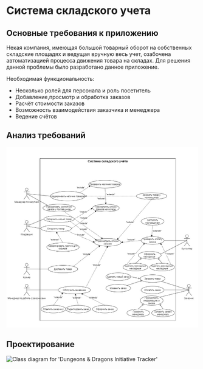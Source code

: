 # Система складского учета

## Основные требования к приложению

Некая компания, имеющая большой товарный оборот на собственных складские площадях и ведущая вручную весь учет, озабочена автоматизацией процесса движения товара на складах. Для решения данной проблемы было разработано данное приложение.


Необходимая функциональность:
- Несколько ролей для персонала и роль посетитель
- Добавление,просмотр и обработка заказов
- Расчёт стоимости заказов
- Возможность взаимодействия заказчика и менеджера
- Ведение счётов

Анализ требований
-----------------

![Use-Case](AsvihzlTvqA.jpg)


Проектирование
--------------

![Class diagram for 'Dungeons & Dragons Initiative Tracker'](http://www.plantuml.com/plantuml/svg/rLZDRXit4BxpANYKKLiF81X674TDLHH1OQdjeIW2QdTgizcV1Kd9TbE_UycLbjmTaY8L98TS32_dcrdEns-6etqZ5HDgLrVaaPT0eUxK2wsXteAGXB2jL88LYYuRnTNBMoQ1VYQK_a1NvOBoHf5NGegAIKdl7fb1WZW2Fh0Qw89gVzuyQDWemlL_LrSEFmHODLnnflWUD5IyZCBOA6R1mOODeCWu424Q1k9lLW1TtKFNIgvQyNAzkJc-ulEGvIkzBSjPk_rdGJSNVNHi_wqhcO81WgttKBTxcF43DPvvpRJHM_sHDwLrqL6n_JseswgQQTDgsUng46nRWTuyUPqaPkbq6Pv8pwAJQJhejqZNHSzBsy9D-gF3r0S_dmT984wNz3g6mHB679ucBivMa2B7osaoSXYmJvWApu3g0DL8bcYGJr8wsE5R20Y_8qz6o2aefZX515cCi49uBAyKvscYq-mwIh4TYo-7o7psq1ecCseEzx0rY3qlmDSYxA5HJjpom8VEuRPGl6q82Ps-W-DC3jVA3V9QrLqhrCXB02j1BEXQwV_g-_xf0Zajdv7Ja-3AEVtHFs6dEsrIO9rcpUYomzZ-P6DOV0qZ3g-ei8ml9fUWQoSzJ8BWhEB_cet_BDjcRP-9EOeS_aC41mx28FE9pcStIMcAHr-51mdZvKZpdGUWKv6tzPQfbC9xqBkTO8PMp7BGPRCJZIvfBXzJI5UCE72WUzwtEzqcN0j2PlFMmHemJ_Cmm0slOTsn9XBh2w2_y9ghK_WrA6Cwu2hprs4leZaFuRscCRZUHFPrkzV01t2P8FTTPmlZajfWDw6Dk9EATYxKK2fWOkn5F38K4yTZqLRFs7OnsmTuFfuscZnD2Y8cv0qlFYteqlp_4slA2eItesLZCj8YtBPjXOqhyvuzgvp2S3AHD6RZdeXB3ZV4-FLaeCeak3WcsgyKVS2Fqhn-GTyn1SPsY6kq4xGeJLxSK1xbyX49j4Tmkx-XK_tvb-ygdPSs6r9okqcgXUJqZL2p27M8T5j8zeAi1f2k-dDB_MlKTsvHnohPBrzSizD2HTTDVvDDbawERdCFVQpsQsoOT0GzoBgWhko-mcK4DUEDvYWvqc7doPOcT_xbfBfq5gF64Kl4j02xWqNuDoMkspZF-ILsDWNdvkqTdLCDjYHce30SSv3Z5Fo5y3k7fvYathTlMV4fCGEXqND08_qWh-Np5tYPhAnBdWUQKR6JVmy-jayZFJXj1eLn4N9V2j6AMGrIiWUhaI3Ils_lgbQ2DnUuapnrM2RYvDXFdXlAr68ZODSi4r5D3qtZR6izYSAjExf9xmuRQ0-UxwYCNU7cd--nMokcTdBM3obzqL_s8qJ_Rz3DjFjPqVlQESFTevUqZnIqcBW1W_SMkp6Xe9n5pMtNOVEvWdGoIsWofaUCja947wdH18jdj--ZV8rKk5Iya66gffDJva-amFmaCyUditF1eyzyyXtgLm4IJBOai4RdynlCG1I76Xs9NQBU1UUsW9TTz81gYV-90drsS87z9HCKtQFa3JJbhgx-1m00)

